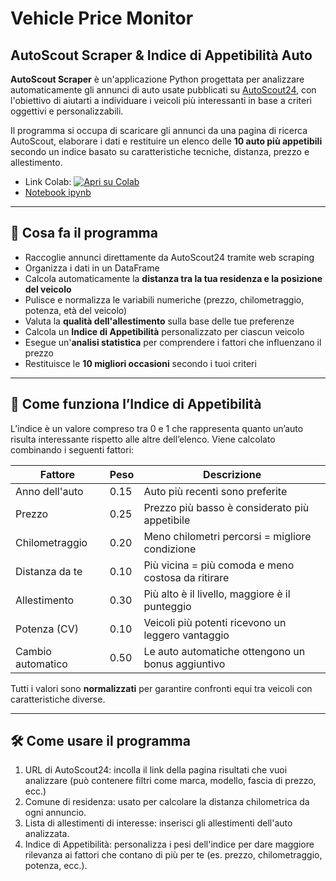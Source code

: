# Vehicle Price Monitor
## AutoScout Scraper & Indice di Appetibilità Auto

**AutoScout Scraper** è un'applicazione Python progettata per analizzare automaticamente gli annunci di auto usate pubblicati su [AutoScout24](https://www.autoscout24.it), con l'obiettivo di aiutarti a individuare i veicoli più interessanti in base a criteri oggettivi e personalizzabili.

Il programma si occupa di scaricare gli annunci da una pagina di ricerca AutoScout, elaborare i dati e restituire un elenco delle **10 auto più appetibili** secondo un indice basato su caratteristiche tecniche, distanza, prezzo e allestimento.

- Link Colab: [![Apri su Colab](https://colab.research.google.com/assets/colab-badge.svg)](https://colab.research.google.com/drive/1VSYNB0qraaoZPC1ZIS_AbRln1viPwnp1?usp=sharing)
-  [Notebook ipynb](./Vehicle_Price_Monitor/VehiclePriceMonitor_Scaper%20(autoscout).ipynb)
  
---

## 🎯 Cosa fa il programma

- Raccoglie annunci direttamente da AutoScout24 tramite web scraping
- Organizza i dati in un DataFrame
- Calcola automaticamente la **distanza tra la tua residenza e la posizione del veicolo**
- Pulisce e normalizza le variabili numeriche (prezzo, chilometraggio, potenza, età del veicolo)
- Valuta la **qualità dell'allestimento** sulla base delle tue preferenze
- Calcola un **Indice di Appetibilità** personalizzato per ciascun veicolo
- Esegue un'**analisi statistica** per comprendere i fattori che influenzano il prezzo
- Restituisce le **10 migliori occasioni** secondo i tuoi criteri

---

## 🧠 Come funziona l’Indice di Appetibilità

L’indice è un valore compreso tra 0 e 1 che rappresenta quanto un’auto risulta interessante rispetto alle altre dell’elenco. Viene calcolato combinando i seguenti fattori:

| Fattore             | Peso  | Descrizione                                        |
|---------------------|-------|---------------------------------------------------|
| Anno dell'auto      | 0.15  | Auto più recenti sono preferite                   |
| Prezzo              | 0.25  | Prezzo più basso è considerato più appetibile     |
| Chilometraggio      | 0.20  | Meno chilometri percorsi = migliore condizione    |
| Distanza da te      | 0.10  | Più vicina = più comoda e meno costosa da ritirare|
| Allestimento        | 0.30  | Più alto è il livello, maggiore è il punteggio    |
| Potenza (CV)        | 0.10  | Veicoli più potenti ricevono un leggero vantaggio |
| Cambio automatico   | 0.50  | Le auto automatiche ottengono un bonus aggiuntivo |

Tutti i valori sono **normalizzati** per garantire confronti equi tra veicoli con caratteristiche diverse.

---

## 🛠️ Come usare il programma
1.	URL di AutoScout24: incolla il link della pagina risultati che vuoi analizzare (può contenere filtri come marca, modello, fascia di prezzo, ecc.)
2.	Comune di residenza: usato per calcolare la distanza chilometrica da ogni annuncio.
3.	Lista di allestimenti di interesse: inserisci gli allestimenti dell'auto analizzata.
4.	Indice di Appetibilità: personalizza i pesi dell'indice per dare maggiore rilevanza ai fattori che contano di più per te (es. prezzo, chilometraggio, potenza, ecc.).
